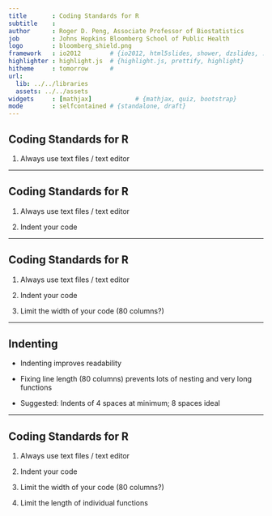 ```yaml
---
title       : Coding Standards for R
subtitle    : 
author      : Roger D. Peng, Associate Professor of Biostatistics
job         : Johns Hopkins Bloomberg School of Public Health
logo        : bloomberg_shield.png
framework   : io2012        # {io2012, html5slides, shower, dzslides, ...}
highlighter : highlight.js  # {highlight.js, prettify, highlight}
hitheme     : tomorrow      # 
url:
  lib: ../../libraries
  assets: ../../assets
widgets     : [mathjax]            # {mathjax, quiz, bootstrap}
mode        : selfcontained # {standalone, draft}
---
```


## Coding Standards for R

1. Always use text files / text editor

---

## Coding Standards for R

1. Always use text files / text editor

2. Indent your code


---

## Coding Standards for R

1. Always use text files / text editor

2. Indent your code

3. Limit the width of your code (80 columns?)

---

## Indenting

* Indenting improves readability

* Fixing line length (80 columns) prevents lots of nesting and very long functions

* Suggested: Indents of 4 spaces at minimum; 8 spaces ideal


---


## Coding Standards for R

1. Always use text files / text editor

2. Indent your code

3. Limit the width of your code (80 columns?)

4. Limit the length of individual functions

